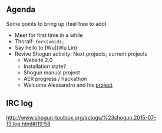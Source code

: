 ## Agenda
Some points to bring up (feel free to add)

 * Meet for first time in a while
 * Thoralf: ```fork(void);```
 * Say hello to [Wu](Wu Lin)
 * Revive Shogun activity: Next projects, current projects
   * Website 2.0
   * Installation state?
   * Shogun manual project
   * AER progress / hackathon
   * Welcome Alessandro and his [project](GSoC_2015_project_fundamental)

## IRC log
http://www.shogun-toolbox.org/irclogs/%23shogun.2015-07-13.log.html#t19:58